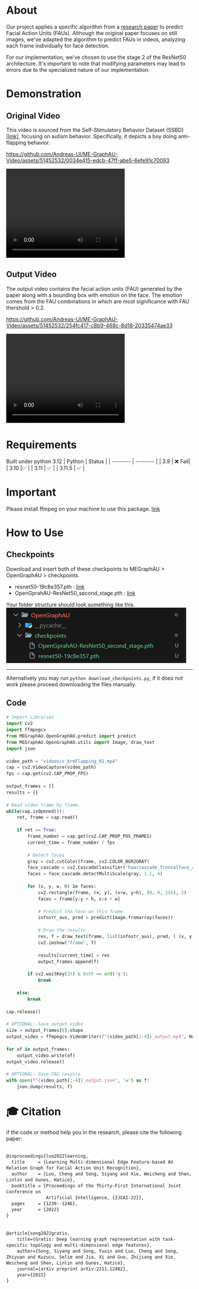 # About
Our project applies a specific algorithm from a [research paper](https://arxiv.org/abs/2205.01782) to predict Facial Action Units (FAUs). Although the original paper focuses on still images, we've adapted the algorithm to predict FAUs in videos, analyzing each frame individually for face detection.

For our implementation, we've chosen to use the stage 2 of the ResNet50 architecture. It's important to note that modifying parameters may lead to errors due to the specialized nature of our implementation.

# Demonstration
## Original Video
This video is sourced from the Self-Stimulatory Behavior Dataset (SSBD) [[link](https://ieeexplore.ieee.org/document/6755972)], focusing on autism behavior. Specifically, it depicts a boy doing arm-flapping behavior.


https://github.com/Andreas-UI/ME-GraphAU-Video/assets/51452532/0034e415-edcb-47ff-abe5-6efe91c70093


<video width="320" height="240" controls>
  <source src="videos/v_ArmFlapping_01.mp4" type="video/mp4">
  Your browser does not support the video tag.
</video>

## Output Video
The output video contains the facial action units (FAU) generated by the paper along with a bounding box with emotion on the face. The emotion comes from the FAU combinations in which are most significance with FAU thershold > 0.2.


https://github.com/Andreas-UI/ME-GraphAU-Video/assets/51452532/254fc417-c8b9-468c-8d18-20335474ae33


<video width="320" height="240" controls>
  <source src="videos/demo_v_ArmFlapping_01_output.mp4" type="video/mp4">
  Your browser does not support the video tag.
</video>

# Requirements
Built under python 3.12 
| Python | Status |
| -------- | -------- |
| 3.9 | :x: Fail|
| 3.10 |:white_check_mark: |
| 3.11 | :white_check_mark: |
| 3.11.5 | :white_check_mark: |

# Important
Please install ffmpeg on your machine to use this package. [link](https://www.hostinger.my/tutorials/how-to-install-ffmpeg)

# How to Use
## Checkpoints
Download and insert both of these checkpoints to MEGraphAU > OpenGraphAU > checkpoints.
* resnet50-19c8e357.pth : [link](https://download.pytorch.org/models/resnet50-19c8e357.pth)
* OpenGprahAU-ResNet50_second_stage.pth : [link](https://drive.google.com/file/d/1UMnpbj_YKlqHF1m0DHV0KYD3qmcOmeXp/view?usp=sharing)

Your folder structure should look something like this.<br>
![alt text](image.png)

---
Alternatively you may run `python download_checkpoints.py`, if it does not work please proceed downloading the files manually.

## Code
```python
# Import Libraries
import cv2
import ffmpegcv
from MEGraphAU.OpenGraphAU.predict import predict
from MEGraphAU.OpenGraphAU.utils import Image, draw_text
import json

video_path = "videos/v_ArmFlapping_01.mp4"
cap = cv2.VideoCapture(video_path)
fps = cap.get(cv2.CAP_PROP_FPS)

output_frames = []
results = {}

# Read video frame by frame.
while(cap.isOpened()):
    ret, frame = cap.read()

    if ret == True:
        frame_number = cap.get(cv2.CAP_PROP_POS_FRAMES)
        current_time = frame_number / fps

        # Detect faces
        gray = cv2.cvtColor(frame, cv2.COLOR_BGR2GRAY) 
        face_cascade = cv2.CascadeClassifier('haarcascade_frontalface_alt2.xml') 
        faces = face_cascade.detectMultiScale(gray, 1.1, 4) 
    
        for (x, y, w, h) in faces: 
            cv2.rectangle(frame, (x, y), (x+w, y+h), (0, 0, 255), 2) 
            faces = frame[y:y + h, x:x + w]

            # Predict the face on this frame.
            infostr_aus, pred = predict(Image.fromarray(faces))

            # Draw the results
            res, f = draw_text(frame, list(infostr_aus), pred, ( (x, y), (x+w, y+h)))
            cv2.imshow("frame", f)

            results[current_time] = res
            output_frames.append(f)
    
        if cv2.waitKey(25) & 0xFF == ord('q'):
            break
    
    else: 
        break

cap.release()

# OPTIONAL: Save output video
size = output_frames[0].shape
output_video = ffmpegcv.VideoWriter(f"{video_path[:-4]}_output.mp4", None, fps)

for of in output_frames:
    output_video.write(of)
output_video.release()

# OPTIONAL: Save FAU results 
with open(f"{video_path[:-4]}_output.json", 'w') as f:
    json.dump(results, f)

```
🎓 Citation
=
if the code or method help you in the research, please cite the following paper:
```

@inproceedings{luo2022learning,
  title     = {Learning Multi-dimensional Edge Feature-based AU Relation Graph for Facial Action Unit Recognition},
  author    = {Luo, Cheng and Song, Siyang and Xie, Weicheng and Shen, Linlin and Gunes, Hatice},
  booktitle = {Proceedings of the Thirty-First International Joint Conference on
               Artificial Intelligence, {IJCAI-22}},
  pages     = {1239--1246},
  year      = {2022}
}


@article{song2022gratis,
    title={Gratis: Deep learning graph representation with task-specific topology and multi-dimensional edge features},
    author={Song, Siyang and Song, Yuxin and Luo, Cheng and Song, Zhiyuan and Kuzucu, Selim and Jia, Xi and Guo, Zhijiang and Xie, Weicheng and Shen, Linlin and Gunes, Hatice},
    journal={arXiv preprint arXiv:2211.12482},
    year={2022}
}



```
